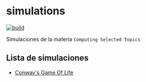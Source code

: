 # simulations
[![build](https://github.com/DanielMontesGuerrero/simulations/actions/workflows/build.yml/badge.svg)](https://github.com/DanielMontesGuerrero/simulations/actions/workflows/build.yml)

Simulaciones de la materia `Computing Selected Topics`

## Lista de simulaciones
- [Conway's Game Of Life](https://github.com/DanielMontesGuerrero/simulations/tree/main/gameoflife)
